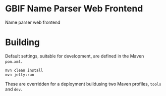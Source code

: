 # GBIF Name Parser Web Frontend

Name parser web frontend

# Building

Default settings, suitable for development, are defined in the Maven `pom.xml`.

````shell
mvn clean install
mvn jetty:run
````

These are overridden for a deployment buildusing two Maven profiles, `tools` and `dev`.
